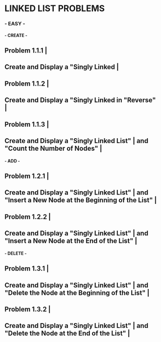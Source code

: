 # LINKED LIST PROBLEMS 

### - EASY -

#### - CREATE - 
Problem 1.1.1 | 
---------------
**Create** and **Display** a "Singly Linked |  
---------------
Problem 1.1.2 | 
---------------
**Create** and **Display** a "Singly Linked in "Reverse" | 
---------------
Problem 1.1.3 |  
---------------
**Create** and **Display** a "Singly Linked List" | 
and "**Count** the Number of Nodes" | 
---------------
#### - ADD -
Problem 1.2.1 | 
---------------
**Create** and **Display** a "Singly Linked List" | 
and "**Insert** a New Node at the **Beginning** of the List" | 
---------------
Problem 1.2.2 | 
---------------
**Create** and **Display** a "Singly Linked List" | 
and "**Insert** a New Node at the **End** of the List" | 
---------------
#### - DELETE - 
Problem 1.3.1 | 
---------------
**Create** and **Display** a "Singly Linked List" | 
and "**Delete** the Node at the **Beginning** of the List" | 
---------------
Problem 1.3.2 | 
---------------
**Create** and **Display** a "Singly Linked List" | 
and "**Delete** the Node at the **End** of the List" | 
---------------